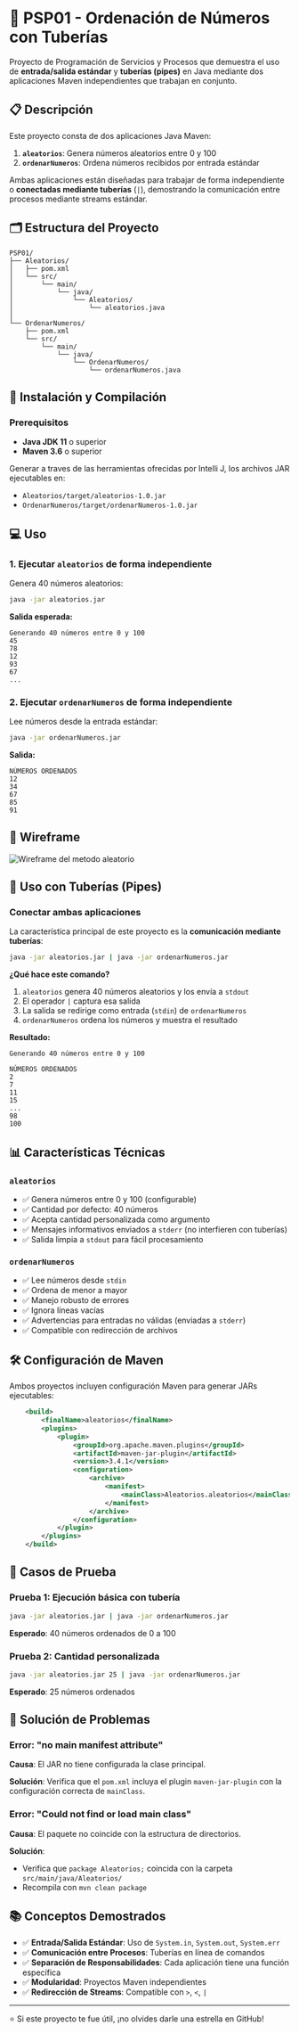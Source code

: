 # 🔢 PSP01 - Ordenación de Números con Tuberías

Proyecto de Programación de Servicios y Procesos que demuestra el uso de **entrada/salida estándar** y **tuberías (pipes)** en Java mediante dos aplicaciones Maven independientes que trabajan en conjunto.

## 📋 Descripción

Este proyecto consta de dos aplicaciones Java Maven:

1. **`aleatorios`**: Genera números aleatorios entre 0 y 100
2. **`ordenarNumeros`**: Ordena números recibidos por entrada estándar

Ambas aplicaciones están diseñadas para trabajar de forma independiente o **conectadas mediante tuberías** (`|`), demostrando la comunicación entre procesos mediante streams estándar.

## 🗂️ Estructura del Proyecto

```
PSP01/
├── Aleatorios/
│   ├── pom.xml
│   └── src/
│       └── main/
│           └── java/
│               └── Aleatorios/
│                   └── aleatorios.java
│
└── OrdenarNumeros/
    ├── pom.xml
    └── src/
        └── main/
            └── java/
                └── OrdenarNumeros/
                    └── ordenarNumeros.java
```

## 🚀 Instalación y Compilación

### Prerequisitos

- **Java JDK 11** o superior
- **Maven 3.6** o superior


Generar a traves de las herramientas ofrecidas por Intelli J, los archivos JAR ejecutables en:
- `Aleatorios/target/aleatorios-1.0.jar`
- `OrdenarNumeros/target/ordenarNumeros-1.0.jar`

## 💻 Uso

### 1. Ejecutar `aleatorios` de forma independiente

Genera 40 números aleatorios:

```bash
java -jar aleatorios.jar
```

**Salida esperada:**
```
Generando 40 números entre 0 y 100
45
78
12
93
67
...
```

### 2. Ejecutar `ordenarNumeros` de forma independiente

Lee números desde la entrada estándar:

```bash
java -jar ordenarNumeros.jar
```

**Salida:**
```
NÚMEROS ORDENADOS
12
34
67
85
91
```
## 🎨 Wireframe

![Wireframe del metodo aleatorio](PSP01/capturas/Captura-de-pantalla2025-10-03-130233.png)

## 🔗 Uso con Tuberías (Pipes)

### Conectar ambas aplicaciones

La característica principal de este proyecto es la **comunicación mediante tuberías**:

```bash
java -jar aleatorios.jar | java -jar ordenarNumeros.jar
```

**¿Qué hace este comando?**
1. `aleatorios` genera 40 números aleatorios y los envía a `stdout`
2. El operador `|` captura esa salida
3. La salida se redirige como entrada (`stdin`) de `ordenarNumeros`
4. `ordenarNumeros` ordena los números y muestra el resultado

**Resultado:**
```
Generando 40 números entre 0 y 100

NÚMEROS ORDENADOS
2
7
11
15
...
98
100
```

## 📊 Características Técnicas

### `aleatorios`

- ✅ Genera números entre 0 y 100 (configurable)
- ✅ Cantidad por defecto: 40 números
- ✅ Acepta cantidad personalizada como argumento
- ✅ Mensajes informativos enviados a `stderr` (no interfieren con tuberías)
- ✅ Salida limpia a `stdout` para fácil procesamiento

### `ordenarNumeros`

- ✅ Lee números desde `stdin`
- ✅ Ordena de menor a mayor
- ✅ Manejo robusto de errores
- ✅ Ignora líneas vacías
- ✅ Advertencias para entradas no válidas (enviadas a `stderr`)
- ✅ Compatible con redirección de archivos

## 🛠️ Configuración de Maven

Ambos proyectos incluyen configuración Maven para generar JARs ejecutables:

```xml
    <build>
        <finalName>aleatorios</finalName>
        <plugins>
            <plugin>
                <groupId>org.apache.maven.plugins</groupId>
                <artifactId>maven-jar-plugin</artifactId>
                <version>3.4.1</version>
                <configuration>
                    <archive>
                        <manifest>
                            <mainClass>Aleatorios.aleatorios</mainClass>
                        </manifest>
                    </archive>
                </configuration>
            </plugin>
        </plugins>
    </build>
```

## 🧪 Casos de Prueba

### Prueba 1: Ejecución básica con tubería
```bash
java -jar aleatorios.jar | java -jar ordenarNumeros.jar
```
**Esperado**: 40 números ordenados de 0 a 100

### Prueba 2: Cantidad personalizada
```bash
java -jar aleatorios.jar 25 | java -jar ordenarNumeros.jar
```
**Esperado**: 25 números ordenados

## 🐛 Solución de Problemas

### Error: "no main manifest attribute"

**Causa**: El JAR no tiene configurada la clase principal.

**Solución**: Verifica que el `pom.xml` incluya el plugin `maven-jar-plugin` con la configuración correcta de `mainClass`.

### Error: "Could not find or load main class"

**Causa**: El paquete no coincide con la estructura de directorios.

**Solución**: 
- Verifica que `package Aleatorios;` coincida con la carpeta `src/main/java/Aleatorios/`
- Recompila con `mvn clean package`

## 📚 Conceptos Demostrados

- ✅ **Entrada/Salida Estándar**: Uso de `System.in`, `System.out`, `System.err`
- ✅ **Comunicación entre Procesos**: Tuberías en línea de comandos
- ✅ **Separación de Responsabilidades**: Cada aplicación tiene una función específica
- ✅ **Modularidad**: Proyectos Maven independientes
- ✅ **Redirección de Streams**: Compatible con `>`, `<`, `|`
---

⭐ Si este proyecto te fue útil, ¡no olvides darle una estrella en GitHub!
